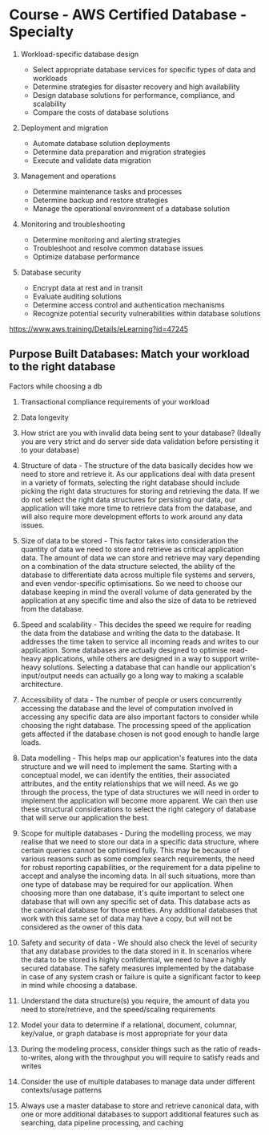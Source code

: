 # Course - AWS Certified Database - Specialty

1. Workload-specific database design

   - Select appropriate database services for specific types of data and workloads
   - Determine strategies for disaster recovery and high availability
   - Design database solutions for performance, compliance, and scalability
   - Compare the costs of database solutions

2. Deployment and migration

   - Automate database solution deployments
   - Determine data preparation and migration strategies
   - Execute and validate data migration

3. Management and operations

   - Determine maintenance tasks and processes
   - Determine backup and restore strategies
   - Manage the operational environment of a database solution

4. Monitoring and troubleshooting

   - Determine monitoring and alerting strategies
   - Troubleshoot and resolve common database issues
   - Optimize database performance

5. Database security

   - Encrypt data at rest and in transit
   - Evaluate auditing solutions
   - Determine access control and authentication mechanisms
   - Recognize potential security vulnerabilities within database solutions

<https://www.aws.training/Details/eLearning?id=47245>

## Purpose Built Databases: Match your workload to the right database

Factors while choosing a db

1. Transactional compliance requirements of your workload
2. Data longevity
3. How strict are you with invalid data being sent to your database? (Ideally you are very strict and do server side data validation before persisting it to your database)
4. Structure of data - The structure of the data basically decides how we need to store and retrieve it. As our applications deal with data present in a variety of formats, selecting the right database should include picking the right data structures for storing and retrieving the data. If we do not select the right data structures for persisting our data, our application will take more time to retrieve data from the database, and will also require more development efforts to work around any data issues.

5. Size of data to be stored - This factor takes into consideration the quantity of data we need to store and retrieve as critical application data. The amount of data we can store and retrieve may vary depending on a combination of the data structure selected, the ability of the database to differentiate data across multiple file systems and servers, and even vendor-specific optimisations. So we need to choose our database keeping in mind the overall volume of data generated by the application at any specific time and also the size of data to be retrieved from the database.

6. Speed and scalability - This decides the speed we require for reading the data from the database and writing the data to the database. It addresses the time taken to service all incoming reads and writes to our application. Some databases are actually designed to optimise read-heavy applications, while others are designed in a way to support write-heavy solutions. Selecting a database that can handle our application's input/output needs can actually go a long way to making a scalable architecture.

7. Accessibility of data - The number of people or users concurrently accessing the database and the level of computation involved in accessing any specific data are also important factors to consider while choosing the right database. The processing speed of the application gets affected if the database chosen is not good enough to handle large loads.

8. Data modelling - This helps map our application's features into the data structure and we will need to implement the same. Starting with a conceptual model, we can identify the entities, their associated attributes, and the entity relationships that we will need. As we go through the process, the type of data structures we will need in order to implement the application will become more apparent. We can then use these structural considerations to select the right category of database that will serve our application the best.

9. Scope for multiple databases - During the modelling process, we may realise that we need to store our data in a specific data structure, where certain queries cannot be optimised fully. This may be because of various reasons such as some complex search requirements, the need for robust reporting capabilities, or the requirement for a data pipeline to accept and analyse the incoming data. In all such situations, more than one type of database may be required for our application. When choosing more than one database, it's quite important to select one database that will own any specific set of data. This database acts as the canonical database for those entities. Any additional databases that work with this same set of data may have a copy, but will not be considered as the owner of this data.

10. Safety and security of data - We should also check the level of security that any database provides to the data stored in it. In scenarios where the data to be stored is highly confidential, we need to have a highly secured database. The safety measures implemented by the database in case of any system crash or failure is quite a significant factor to keep in mind while choosing a database.

11. Understand the data structure(s) you require, the amount of data you need to store/retrieve, and the speed/scaling requirements
12. Model your data to determine if a relational, document, columnar, key/value, or graph database is most appropriate for your data
13. During the modeling process, consider things such as the ratio of reads-to-writes, along with the throughput you will require to satisfy reads and writes
14. Consider the use of multiple databases to manage data under different contexts/usage patterns
15. Always use a master database to store and retrieve canonical data, with one or more additional databases to support additional features such as searching, data pipeline processing, and caching
